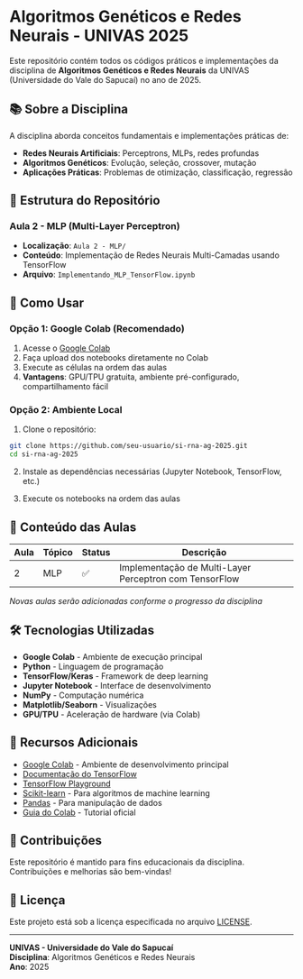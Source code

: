 # Algoritmos Genéticos e Redes Neurais - UNIVAS 2025

Este repositório contém todos os códigos práticos e implementações da disciplina de **Algoritmos Genéticos e Redes Neurais** da UNIVAS (Universidade do Vale do Sapucaí) no ano de 2025.

## 📚 Sobre a Disciplina

A disciplina aborda conceitos fundamentais e implementações práticas de:
- **Redes Neurais Artificiais**: Perceptrons, MLPs, redes profundas
- **Algoritmos Genéticos**: Evolução, seleção, crossover, mutação
- **Aplicações Práticas**: Problemas de otimização, classificação, regressão

## 📁 Estrutura do Repositório

### Aula 2 - MLP (Multi-Layer Perceptron)
- **Localização**: `Aula 2 - MLP/`
- **Conteúdo**: Implementação de Redes Neurais Multi-Camadas usando TensorFlow
- **Arquivo**: `Implementando_MLP_TensorFlow.ipynb`

## 🚀 Como Usar

### Opção 1: Google Colab (Recomendado)
1. Acesse o [Google Colab](https://colab.research.google.com/)
2. Faça upload dos notebooks diretamente no Colab
3. Execute as células na ordem das aulas
4. **Vantagens**: GPU/TPU gratuita, ambiente pré-configurado, compartilhamento fácil

### Opção 2: Ambiente Local
1. Clone o repositório:
```bash
git clone https://github.com/seu-usuario/si-rna-ag-2025.git
cd si-rna-ag-2025
```

2. Instale as dependências necessárias (Jupyter Notebook, TensorFlow, etc.)

3. Execute os notebooks na ordem das aulas

## 📝 Conteúdo das Aulas

| Aula | Tópico | Status | Descrição |
|------|--------|--------|-----------|
| 2 | MLP | ✅ | Implementação de Multi-Layer Perceptron com TensorFlow |

*Novas aulas serão adicionadas conforme o progresso da disciplina*

## 🛠️ Tecnologias Utilizadas

- **Google Colab** - Ambiente de execução principal
- **Python** - Linguagem de programação
- **TensorFlow/Keras** - Framework de deep learning
- **Jupyter Notebook** - Interface de desenvolvimento
- **NumPy** - Computação numérica
- **Matplotlib/Seaborn** - Visualizações
- **GPU/TPU** - Aceleração de hardware (via Colab)

## 📖 Recursos Adicionais

- [Google Colab](https://colab.research.google.com/) - Ambiente de desenvolvimento principal
- [Documentação do TensorFlow](https://www.tensorflow.org/)
- [TensorFlow Playground](https://playground.tensorflow.org/)
- [Scikit-learn](https://scikit-learn.org/) - Para algoritmos de machine learning
- [Pandas](https://pandas.pydata.org/) - Para manipulação de dados
- [Guia do Colab](https://colab.research.google.com/notebooks/intro.ipynb) - Tutorial oficial

## 👥 Contribuições

Este repositório é mantido para fins educacionais da disciplina. Contribuições e melhorias são bem-vindas!

## 📄 Licença

Este projeto está sob a licença especificada no arquivo [LICENSE](LICENSE).

---

**UNIVAS - Universidade do Vale do Sapucaí**  
**Disciplina**: Algoritmos Genéticos e Redes Neurais  
**Ano**: 2025